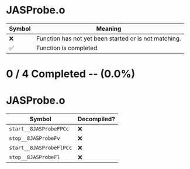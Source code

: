 # JASProbe.o
| Symbol | Meaning 
| ------------- | ------------- 
| :x: | Function has not yet been started or is not matching. 
| :white_check_mark: | Function is completed. 


# 0 / 4 Completed -- (0.0%)
# JASProbe.o
| Symbol | Decompiled? |
| ------------- | ------------- |
| `start__8JASProbeFPCc` | :x: |
| `stop__8JASProbeFv` | :x: |
| `start__8JASProbeFlPCc` | :x: |
| `stop__8JASProbeFl` | :x: |
